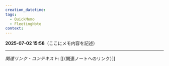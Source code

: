 ```yaml
---
creation_datetime: 
tags:
  - QuickMemo
  - FleetingNote
context:
---
```


**2025-07-02 15:58**（ここにメモ内容を記述）

---

*関連リンク・コンテキスト:* [[（関連ノートへのリンク）]]